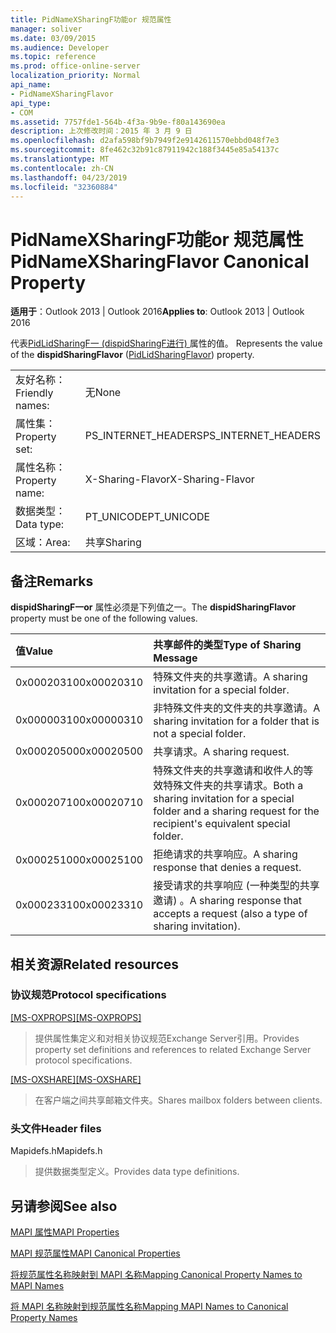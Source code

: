 ```yaml
---
title: PidNameXSharingF功能or 规范属性
manager: soliver
ms.date: 03/09/2015
ms.audience: Developer
ms.topic: reference
ms.prod: office-online-server
localization_priority: Normal
api_name:
- PidNameXSharingFlavor
api_type:
- COM
ms.assetid: 7757fde1-564b-4f3a-9b9e-f80a143690ea
description: 上次修改时间：2015 年 3 月 9 日
ms.openlocfilehash: d2afa598bf9b7949f2e9142611570ebbd048f7e3
ms.sourcegitcommit: 8fe462c32b91c87911942c188f3445e85a54137c
ms.translationtype: MT
ms.contentlocale: zh-CN
ms.lasthandoff: 04/23/2019
ms.locfileid: "32360884"
---
```

# <a name="pidnamexsharingflavor-canonical-property"></a><span data-ttu-id="2d48f-103">PidNameXSharingF功能or 规范属性</span><span class="sxs-lookup"><span data-stu-id="2d48f-103">PidNameXSharingFlavor Canonical Property</span></span>

  
  
<span data-ttu-id="2d48f-104">**适用于**：Outlook 2013 | Outlook 2016</span><span class="sxs-lookup"><span data-stu-id="2d48f-104">**Applies to**: Outlook 2013 | Outlook 2016</span></span> 
  
<span data-ttu-id="2d48f-105">代表[PidLidSharingF一 (dispidSharingF进行) ](pidlidsharingflavor-canonical-property.md)属性的值。 </span><span class="sxs-lookup"><span data-stu-id="2d48f-105">Represents the value of the **dispidSharingFlavor** ([PidLidSharingFlavor](pidlidsharingflavor-canonical-property.md)) property.</span></span>
  
|||
|:-----|:-----|
|<span data-ttu-id="2d48f-106">友好名称：</span><span class="sxs-lookup"><span data-stu-id="2d48f-106">Friendly names:</span></span>  <br/> |<span data-ttu-id="2d48f-107">无</span><span class="sxs-lookup"><span data-stu-id="2d48f-107">None</span></span>  <br/> |
|<span data-ttu-id="2d48f-108">属性集：</span><span class="sxs-lookup"><span data-stu-id="2d48f-108">Property set:</span></span>  <br/> |<span data-ttu-id="2d48f-109">PS_INTERNET_HEADERS</span><span class="sxs-lookup"><span data-stu-id="2d48f-109">PS_INTERNET_HEADERS</span></span>  <br/> |
|<span data-ttu-id="2d48f-110">属性名称：</span><span class="sxs-lookup"><span data-stu-id="2d48f-110">Property name:</span></span>  <br/> |<span data-ttu-id="2d48f-111">X-Sharing-Flavor</span><span class="sxs-lookup"><span data-stu-id="2d48f-111">X-Sharing-Flavor</span></span>  <br/> |
|<span data-ttu-id="2d48f-112">数据类型：</span><span class="sxs-lookup"><span data-stu-id="2d48f-112">Data type:</span></span>  <br/> |<span data-ttu-id="2d48f-113">PT_UNICODE</span><span class="sxs-lookup"><span data-stu-id="2d48f-113">PT_UNICODE</span></span>  <br/> |
|<span data-ttu-id="2d48f-114">区域：</span><span class="sxs-lookup"><span data-stu-id="2d48f-114">Area:</span></span>  <br/> |<span data-ttu-id="2d48f-115">共享</span><span class="sxs-lookup"><span data-stu-id="2d48f-115">Sharing</span></span>  <br/> |
   
## <a name="remarks"></a><span data-ttu-id="2d48f-116">备注</span><span class="sxs-lookup"><span data-stu-id="2d48f-116">Remarks</span></span>

<span data-ttu-id="2d48f-117">**dispidSharingF一or** 属性必须是下列值之一。</span><span class="sxs-lookup"><span data-stu-id="2d48f-117">The **dispidSharingFlavor** property must be one of the following values.</span></span> 
  
|<span data-ttu-id="2d48f-118">**值**</span><span class="sxs-lookup"><span data-stu-id="2d48f-118">**Value**</span></span>|<span data-ttu-id="2d48f-119">**共享邮件的类型**</span><span class="sxs-lookup"><span data-stu-id="2d48f-119">**Type of Sharing Message**</span></span>|
|:-----|:-----|
|<span data-ttu-id="2d48f-120">0x00020310</span><span class="sxs-lookup"><span data-stu-id="2d48f-120">0x00020310</span></span>  <br/> |<span data-ttu-id="2d48f-121">特殊文件夹的共享邀请。</span><span class="sxs-lookup"><span data-stu-id="2d48f-121">A sharing invitation for a special folder.</span></span>  <br/> |
|<span data-ttu-id="2d48f-122">0x00000310</span><span class="sxs-lookup"><span data-stu-id="2d48f-122">0x00000310</span></span>  <br/> |<span data-ttu-id="2d48f-123">非特殊文件夹的文件夹的共享邀请。</span><span class="sxs-lookup"><span data-stu-id="2d48f-123">A sharing invitation for a folder that is not a special folder.</span></span>  <br/> |
|<span data-ttu-id="2d48f-124">0x00020500</span><span class="sxs-lookup"><span data-stu-id="2d48f-124">0x00020500</span></span>  <br/> |<span data-ttu-id="2d48f-125">共享请求。</span><span class="sxs-lookup"><span data-stu-id="2d48f-125">A sharing request.</span></span>  <br/> |
|<span data-ttu-id="2d48f-126">0x00020710</span><span class="sxs-lookup"><span data-stu-id="2d48f-126">0x00020710</span></span>  <br/> |<span data-ttu-id="2d48f-127">特殊文件夹的共享邀请和收件人的等效特殊文件夹的共享请求。</span><span class="sxs-lookup"><span data-stu-id="2d48f-127">Both a sharing invitation for a special folder and a sharing request for the recipient's equivalent special folder.</span></span>  <br/> |
|<span data-ttu-id="2d48f-128">0x00025100</span><span class="sxs-lookup"><span data-stu-id="2d48f-128">0x00025100</span></span>  <br/> |<span data-ttu-id="2d48f-129">拒绝请求的共享响应。</span><span class="sxs-lookup"><span data-stu-id="2d48f-129">A sharing response that denies a request.</span></span>  <br/> |
|<span data-ttu-id="2d48f-130">0x00023310</span><span class="sxs-lookup"><span data-stu-id="2d48f-130">0x00023310</span></span>  <br/> |<span data-ttu-id="2d48f-131">接受请求的共享响应 (一种类型的共享邀请) 。</span><span class="sxs-lookup"><span data-stu-id="2d48f-131">A sharing response that accepts a request (also a type of sharing invitation).</span></span>  <br/> |
   
## <a name="related-resources"></a><span data-ttu-id="2d48f-132">相关资源</span><span class="sxs-lookup"><span data-stu-id="2d48f-132">Related resources</span></span>

### <a name="protocol-specifications"></a><span data-ttu-id="2d48f-133">协议规范</span><span class="sxs-lookup"><span data-stu-id="2d48f-133">Protocol specifications</span></span>

<span data-ttu-id="2d48f-134">[[MS-OXPROPS]](https://msdn.microsoft.com/library/f6ab1613-aefe-447d-a49c-18217230b148%28Office.15%29.aspx)</span><span class="sxs-lookup"><span data-stu-id="2d48f-134">[[MS-OXPROPS]](https://msdn.microsoft.com/library/f6ab1613-aefe-447d-a49c-18217230b148%28Office.15%29.aspx)</span></span>
  
> <span data-ttu-id="2d48f-135">提供属性集定义和对相关协议规范Exchange Server引用。</span><span class="sxs-lookup"><span data-stu-id="2d48f-135">Provides property set definitions and references to related Exchange Server protocol specifications.</span></span>
    
<span data-ttu-id="2d48f-136">[[MS-OXSHARE]](https://msdn.microsoft.com/library/e4e5bd27-d5e0-43f9-a6ea-550876724f3d%28Office.15%29.aspx)</span><span class="sxs-lookup"><span data-stu-id="2d48f-136">[[MS-OXSHARE]](https://msdn.microsoft.com/library/e4e5bd27-d5e0-43f9-a6ea-550876724f3d%28Office.15%29.aspx)</span></span>
  
> <span data-ttu-id="2d48f-137">在客户端之间共享邮箱文件夹。</span><span class="sxs-lookup"><span data-stu-id="2d48f-137">Shares mailbox folders between clients.</span></span>
    
### <a name="header-files"></a><span data-ttu-id="2d48f-138">头文件</span><span class="sxs-lookup"><span data-stu-id="2d48f-138">Header files</span></span>

<span data-ttu-id="2d48f-139">Mapidefs.h</span><span class="sxs-lookup"><span data-stu-id="2d48f-139">Mapidefs.h</span></span>
  
> <span data-ttu-id="2d48f-140">提供数据类型定义。</span><span class="sxs-lookup"><span data-stu-id="2d48f-140">Provides data type definitions.</span></span>
    
## <a name="see-also"></a><span data-ttu-id="2d48f-141">另请参阅</span><span class="sxs-lookup"><span data-stu-id="2d48f-141">See also</span></span>



[<span data-ttu-id="2d48f-142">MAPI 属性</span><span class="sxs-lookup"><span data-stu-id="2d48f-142">MAPI Properties</span></span>](mapi-properties.md)
  
[<span data-ttu-id="2d48f-143">MAPI 规范属性</span><span class="sxs-lookup"><span data-stu-id="2d48f-143">MAPI Canonical Properties</span></span>](mapi-canonical-properties.md)
  
[<span data-ttu-id="2d48f-144">将规范属性名称映射到 MAPI 名称</span><span class="sxs-lookup"><span data-stu-id="2d48f-144">Mapping Canonical Property Names to MAPI Names</span></span>](mapping-canonical-property-names-to-mapi-names.md)
  
[<span data-ttu-id="2d48f-145">将 MAPI 名称映射到规范属性名称</span><span class="sxs-lookup"><span data-stu-id="2d48f-145">Mapping MAPI Names to Canonical Property Names</span></span>](mapping-mapi-names-to-canonical-property-names.md)

